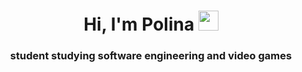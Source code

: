 <h1 align="center">Hi, I'm Polina</a> 
<img src="https://github.com/blackcater/blackcater/raw/main/images/Hi.gif" height="32"/></h1>
<h3 align="center">student studying software engineering and video games</h3>
